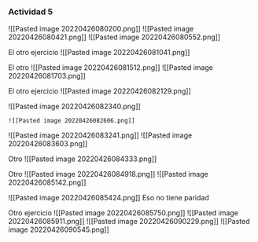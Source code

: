 ### Actividad 5
![[Pasted image 20220426080200.png]]
![[Pasted image 20220426080421.png]]
![[Pasted image 20220426080552.png]]



El otro ejercicio 
![[Pasted image 20220426081041.png]]



El otro 
![[Pasted image 20220426081512.png]]
![[Pasted image 20220426081703.png]]




El otro ejercicio
![[Pasted image 20220426082129.png]]

![[Pasted image 20220426082340.png]]

	![[Pasted image 20220426082606.png]]

![[Pasted image 20220426083241.png]]
![[Pasted image 20220426083603.png]]







Otro 
![[Pasted image 20220426084333.png]]






Otro
![[Pasted image 20220426084918.png]]
![[Pasted image 20220426085142.png]]

![[Pasted image 20220426085424.png]]
Eso no tiene paridad





Otro ejercicio 
![[Pasted image 20220426085750.png]]
![[Pasted image 20220426085911.png]]
![[Pasted image 20220426090229.png]]
![[Pasted image 20220426090545.png]]







































